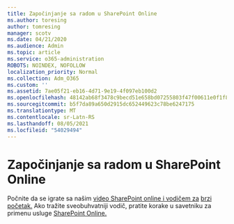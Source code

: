 ```yaml
---
title: Započinjanje sa radom u SharePoint Online
ms.author: toresing
author: tomresing
manager: scotv
ms.date: 04/21/2020
ms.audience: Admin
ms.topic: article
ms.service: o365-administration
ROBOTS: NOINDEX, NOFOLLOW
localization_priority: Normal
ms.collection: Adm_O365
ms.custom: ''
ms.assetid: 7ae05f21-eb16-4d71-9e19-4f097eb100d2
ms.openlocfilehash: 48142ab68f3478c9becd51e658bd07255803f47f00611e0f1f8ab1757fdc984d
ms.sourcegitcommit: b5f7da89a650d2915dc652449623c78be6247175
ms.translationtype: MT
ms.contentlocale: sr-Latn-RS
ms.lasthandoff: 08/05/2021
ms.locfileid: "54029494"
---
```

# <a name="get-started-with-sharepoint-online"></a>Započinjanje sa radom u SharePoint Online

Počnite da se igrate sa našim [video SharePoint online i vodičem za](https://go.microsoft.com/fwlink/?linkid=866438) [brzi početak.](https://go.microsoft.com/fwlink/?linkid=866437) Ako tražite sveobuhvatniji vodič, pratite korake u savetniku za primenu usluge [SharePoint Online.](https://portal.office.com/onboarding/sharepointonline#/)
  

